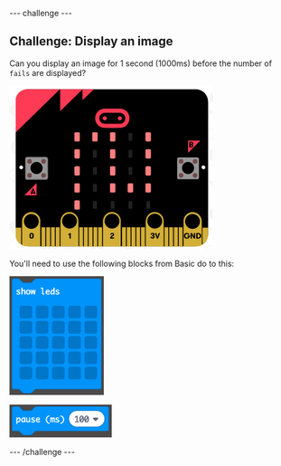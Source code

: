 \--- challenge \---

## Challenge: Display an image

Can you display an image for 1 second (1000ms) before the number of `fails` are displayed?

![слика екрана](images/frustration-start-img.png)

You'll need to use the following blocks from Basic do to this:

![слика екрана](images/frustration-blocks.png)

![слика екрана](images/frustration-blocks2.png)

\--- /challenge \---